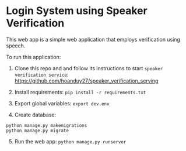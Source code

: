 # Login System using Speaker Verification
This web app is a simple web application that employs verification using speech.

To run this application:

1. Clone this repo and and follow its instructions to start `speaker verification service`: https://github.com/hoanduy27/speaker_verification_serving

2. Install requirements: `pip install -r requirements.txt`

3. Export global variables: `export dev.env`

4. Create database:
```
python manage.py makemigrations
python manage.py migrate
```

5. Run the web app: `python manage.py runserver`